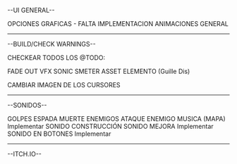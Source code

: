 --UI GENERAL--

OPCIONES GRAFICAS - FALTA IMPLEMENTACION
ANIMACIONES GENERAL

-------------------------------------------------------------------------------------------------
--BUILD/CHECK WARNINGS--

CHECKEAR TODOS LOS @TODO:


FADE OUT VFX SONIC SMETER ASSET ELEMENTO  (Guille Dis)

CAMBIAR IMAGEN DE LOS CURSORES

--------------------------------------------------------------------------------------------------
--SONIDOS--

GOLPES ESPADA
MUERTE ENEMIGOS
ATAQUE ENEMIGO
MUSICA (MAPA) Implementar
SONIDO CONSTRUCCIÓN
SONIDO MEJORA Implementar
SONIDO EN BOTONES Implementar

---------------------------------------------------------------------------------------------------
--ITCH.IO--

